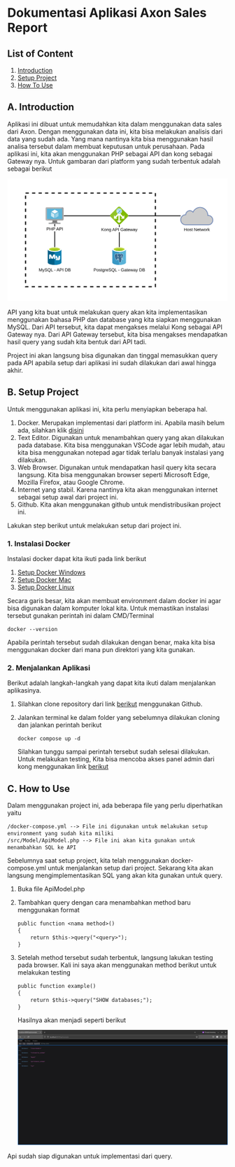 # Dokumentasi Aplikasi Axon Sales Report

## List of Content

1. [Introduction](#a-introduction)
2. [Setup Project](#b-setup-project)
3. [How To Use](#c-how-to-use)

## A. Introduction

Aplikasi ini dibuat untuk memudahkan kita dalam menggunakan data sales dari Axon. Dengan menggunakan data ini, kita bisa melakukan analisis dari data yang sudah ada. Yang mana nantinya kita bisa menggunakan hasil analisa tersebut dalam membuat keputusan untuk perusahaan. Pada aplikasi ini, kita akan menggunakan PHP sebagai API dan kong sebagai Gateway nya. Untuk gambaran dari platform yang sudah terbentuk adalah sebagai berikut

![Diagram Project](./asset/axon-sales-report-docs/1.%20diagram.png)

API yang kita buat untuk melakukan query akan kita implementasikan menggunakan bahasa PHP dan database yang kita siapkan menggunakan MySQL. Dari API tersebut, kita dapat mengakses melalui Kong sebagai API Gateway nya. Dari API Gateway tersebut, kita bisa mengakses mendapatkan hasil query yang sudah kita bentuk dari API tadi.

Project ini akan langsung bisa digunakan dan tinggal memasukkan query pada API apabila setup dari aplikasi ini sudah dilakukan dari awal hingga akhir.

## B. Setup Project

Untuk menggunakan aplikasi ini, kita perlu menyiapkan beberapa hal.

1. Docker. Merupakan implementasi dari platform ini. Apabila masih belum ada, silahkan klik [disini](#1-instalasi-docker)
2. Text Editor. Digunakan untuk menambahkan query yang akan dilakukan pada database. Kita bisa menggunakan VSCode agar lebih mudah, atau kita bisa menggunakan notepad agar tidak terlalu banyak instalasi yang dilakukan.
3. Web Browser. Digunakan untuk mendapatkan hasil query kita secara langsung. Kita bisa menggunakan browser seperti Microsoft Edge, Mozilla Firefox, atau Google Chrome.
4. Internet yang stabil. Karena nantinya kita akan menggunakan internet sebagai setup awal dari project ini.
5. Github. Kita akan menggunakan github untuk mendistribusikan project ini.

Lakukan step berikut untuk melakukan setup dari project ini.

### 1. Instalasi Docker

Instalasi docker dapat kita ikuti pada link berikut

1. [Setup Docker Windows](https://docs.docker.com/desktop/install/windows-install/)
2. [Setup Docker Mac](https://docs.docker.com/desktop/install/mac-install/)
3. [Setup Docker Linux](https://docs.docker.com/engine/install/)

Secara garis besar, kita akan membuat environment dalam docker ini agar bisa digunakan dalam komputer lokal kita. Untuk memastikan instalasi tersebut gunakan perintah ini dalam CMD/Terminal

    docker --version

Apabila perintah tersebut sudah dilakukan dengan benar, maka kita bisa menggunakan docker dari mana pun direktori yang kita gunakan.

### 2. Menjalankan Aplikasi

Berikut adalah langkah-langkah yang dapat kita ikuti dalam menjalankan aplikasinya.

1.  Silahkan clone repository dari link [berikut](https://github.com/ex-dec/axon-sales-report) menggunakan Github.

2.  Jalankan terminal ke dalam folder yang sebelumnya dilakukan cloning dan jalankan perintah berikut

        docker compose up -d

    Silahkan tunggu sampai perintah tersebut sudah selesai dilakukan. Untuk melakukan testing, Kita bisa mencoba akses panel admin dari kong menggunakan link [berikut](http://localhost:8002)

## C. How to Use

Dalam menggunakan project ini, ada beberapa file yang perlu diperhatikan yaitu

    /docker-compose.yml --> File ini digunakan untuk melakukan setup environment yang sudah kita miliki
    /src/Model/ApiModel.php --> File ini akan kita gunakan untuk menambahkan SQL ke API

Sebelumnya saat setup project, kita telah menggunakan docker-compose.yml untuk menjalankan setup dari project. Sekarang kita akan langsung mengimplementasikan SQL yang akan kita gunakan untuk query.

1.  Buka file ApiModel.php
2.  Tambahkan query dengan cara menambahkan method baru menggunakan format

        public function <nama method>()
        {
            return $this->query("<query>");
        }

3.  Setelah method tersebut sudah terbentuk, langsung lakukan testing pada browser. Kali ini saya akan menggunakan method berikut untuk melakukan testing

        public function example()
        {
            return $this->query("SHOW databases;");
        }

    Hasilnya akan menjadi seperti berikut

    ![Example method](./asset/axon-sales-report-docs/2.%20example%20of%20method.png)

Api sudah siap digunakan untuk implementasi dari query.
